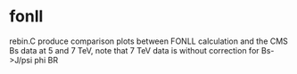 # fonll

rebin.C    produce comparison plots between FONLL calculation and the CMS Bs data at 5 and 7 TeV, note that 7 TeV data is without correction for Bs->J/psi phi BR
